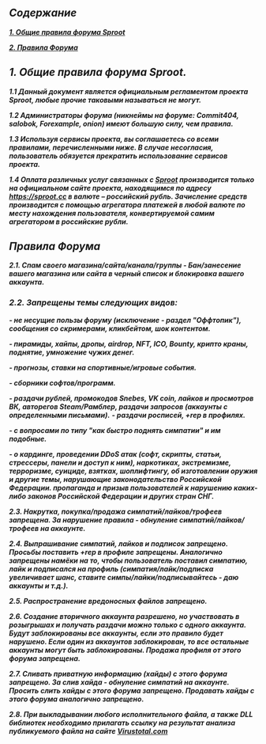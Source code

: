 ## ***Содержание***
***[1. Общие правила форума Sproot]()***

***[2. Правила Форума]()***

## ***1. Общие правила форума Sproot.***
***1.1 Данный документ является официальным регламентом проекта Sproot, любые прочие таковыми называться не могут.***

***1.2 Администраторы форума (никнеймы на форуме: Commit404, salobok, Forexample, onion) имеют большую силу, чем правила.***

***1.3 Используя сервисы проекта, вы соглашаетесь со всеми правилами, перечисленными ниже. В случае несогласия, пользователь обязуется прекратить использование сервисов проекта.***

***1.4 Оплата различных услуг связанных с [Sproot]() производится только на официальном сайте проекта, находящимся по адресу https://sproot.cc в валюте – российский рубль. Зачисление средств производится с помощью агрегатора платежей в любой валюте по месту нахождения пользователя, конвертируемой самим агрегатором в российские рубли.***

## ***Правила Форума***

***2.1. Спам своего магазина/сайта/канала/группы - Бан/занесение вашего магазина или сайта в черный список и блокировка вашего аккаунта.***

### ***2.2. Запрещены темы следующих видов:***

***- не несущие пользы форуму (исключение - раздел "Оффтопик"), сообщения со скримерами, кликбейтом, шок контентом.***

***- пирамиды, хайпы, дропы, airdrop, NFT, ICO, Bounty, крипто краны, поднятие, умножение чужих денег.***

***- прогнозы, ставки на спортивные/игровые события.***

***- сборники софтов/программ.***

***- раздачи рублей, промокодов Snebes, VK coin, лайков и просмотров ВК, авторегов Steam/Рамблер, раздачи запросов (аккаунты с определенными письмами).***
***- раздачи росписей, +rep в профилях.***

***- с вопросами по типу "как быстро поднять симпатии" и им подобные.***

***- о кардинге, проведении DDoS атак (софт, скрипты, статьи, стрессеры, панели и доступ к ним), наркотиках, экстремизме, терроризме, суициде, взятках, шоплифтингу, об изготовлении оружия и другие темы, нарушающие законодательство Российской Федерации.
пропаганда и призыв пользователей к нарушению каких-либо законов Российской Федерации и других стран СНГ.***

***2.3. Накрутка, покупка/продажа симпатий/лайков/трофеев запрещена. За нарушение правила - обнуление симпатий/лайков/трофеев на аккаунте.***

***2.4. Выпрашивание симпатий, лайков и подписок запрещено. Просьбы поставить +rep в профиле запрещены. Аналогично запрещены намёки на то, чтобы пользователь поставил симпатию, лайк и подписался на профиль (симпатия/лайк/подписка увеличивает шанс, ставите симпы/лайки/подписывайтесь - даю аккаунты и т.д.).***

***2.5. Распространение вредоносных файлов запрещено.***

***2.6. Создание вторичного аккаунта разрешено, но участвовать в розыгрышах и получать раздачи можно только с одного аккаунта. Будут заблокированы все аккаунты, если это правило будет нарушено. Если один из аккаунтов заблокирован, то все остальные аккаунты могут быть заблокированы. Продажа профиля от этого форума запрещена.***

***2.7. Сливать приватную информацию (хайды) с этого форума запрещено. За слив хайда - обнуление симпатий на аккаунте. Просить слить хайды с этого форума запрещено. Продавать хайды с этого форума аналогично запрещено.***

***2.8. При выкладывании любого исполнительного файла, а также DLL библиотек необходимо прилагать ссылку на результат анализа публикуемого файла на сайте [Virustotal.com](https://virustotal.com)***

